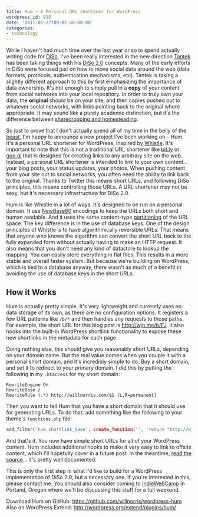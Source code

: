 ```yaml
---
title: Hum – A Personal URL shortener for WordPress
wordpress_id: 918
date: '2011-01-27T09:02:46-08:00'
categories:
- technology
---
```

While I haven't had much time over the last year or so to spend actually writing code for [DiSo][], I've been really
interested in the new direction [Tantek][] has been taking things with his [DiSo 2.0] concepts.  Many of the early
efforts in DiSo were focused just on how to move social data around the web (data formats, protocols, authentication
mechanisms, etc).  Tantek is taking a slightly different approach to this by first emphasizing the importance of data
ownership.  It's not enough to simply pull in a **copy** of your content from social networks into your local
repository.  In order to truly own your data, the **original** should be on your site, and then copies pushed *out* to
whatever social networks, with links pointing back to the original where appropriate.  It may sound like a purely
academic distinction, but it's the difference between [sharecropping and homesteading].

So just to prove that I don't actually spend all of my time in the belly of the [beast](http://www.google.com/), I'm
happy to announce a new project I've been working on – Hum.  It's a personal URL shortener for WordPress, inspired by
[Whistle][].  It's important to note that this is not a traditional URL shortener like [bit.ly][] or [goo.gl][] that is
designed for creating links to any arbitrary site on the web.  Instead, a personal URL shortener is intended to link to
your own content... your blog posts, your status updates, your photos.  When pushing content from your site out to
social networks, you often need the ability to link back to the original.  Thanks to Twitter this means short URLs, and
following DiSo principles, this means controlling those URLs.  A URL shortener may not be sexy, but it's necessary
infrastructure for DiSo 2.0.

Hum is like Whistle in a lot of ways.  It's designed to be run on a personal domain.  It use [NewBase60] encodings to
keep the URLs both short and human readable.  And it uses the same content-type [partitioning][] of the URL space.  The
key difference is in the use of database keys.  One of the design principles of Whistle is to have algorithmically
reversible URLs.  That means that anyone who knows the algorithm can convert the short URL back to the fully expanded
form without actually having to make an HTTP request.  It also means that you don't need any kind of datastore to lookup
the mapping.  You can easily store everything in flat files.  This results in a more stable and overall faster system.
But because we're building on WordPress, which is tied to a database anyway, there wasn't as much of a benefit in
avoiding the use of database keys in the short URLs.

## How it Works ##

Hum is actually pretty simple.  It's very lightweight and currently uses no data storage of its own, as there are no
configuration options.  It registers a few URL patterns like `/b/*` and then handles any requests to those paths.  For
example, the short URL for this blog post is <http://wjn.me/b/FJ>.  It also hooks into the built-in WordPress shortlink
functionality to expose these new shortlinks in the metadata for each page.  

Doing nothing else, this should give you reasonably short URLs, depending on your domain name.  But the real value comes
when you couple it with a personal short domain, and it's incredibly simple to do.  Buy a short domain, and set it to
redirect to your primary domain.  I did this by putting the following in my `.htaccess` for my short domain:

    RewriteEngine On
    RewriteBase /
    RewriteRule (.*) http://willnorris.com/$1 [L,R=permanent]

Then you want to tell Hum that you have a short domain that it should use for generating URLs.  To do that, add
something like the following to your theme's `functions.php` file:

``` php
add_filter('hum_shortlink_base', create_function('', 'return "http://wjn.me/";'));
```

And that's it.  You now have simple short URLs for all of your WordPress content.  Hum includes additional hooks to make
it very easy to link to offsite content, which I'll hopefully cover in a future post.  In the meantime, [read the
source][]... it's pretty well documented.

This is only the first step in what I'd like to build for a WordPress implementation of DiSo 2.0, but a necessary one.
If you're interested in this, please contact me.  You should also consider coming to [IndieWebCamp][] in Portand, Oregon
where we'll be discussing this stuff for a full weekend.

Download Hum on GitHub: <https://github.com/willnorris/wordpress-hum>  
Also on WordPress Extend: <http://wordpress.org/extend/plugins/hum/>

[Tantek]: http://tantek.com/
[DiSo]: http://diso-project.org/
[DiSo 2.0]: http://tantek.com/2010/034/t2/diso-2-personal-domains-shortener-hatom-push-relmeauth
[sharecropping and homesteading]: http://nomoresharecropping.org/2010/12/no-more-sharecropping/
[Whistle]: http://ttk.me/w/Whistle
[bit.ly]: http://bit.ly/
[goo.gl]: http://goo.gl/
[NewBase60]: http://ttk.me/w/NewBase60
[partitioning]: http://ttk.me/w/Whistle#design
[read the source]: https://github.com/willnorris/wordpress-hum

[IndieWebCamp]: http://plancast.com/p/3cos/indiewebcamp
